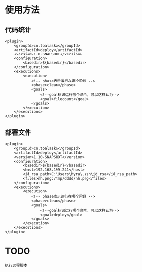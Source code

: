  # 使用方法
 
## 代码统计 
    
    <plugin>
        <groupId>cn.toalaska</groupId>
        <artifactId>deploy</artifactId>
        <version>1.0-SNAPSHOT</version>
        <configuration>
            <basedir>${basedir}</basedir>
        </configuration>
        <executions>
            <execution>
                <!-- phase表示运行在哪个阶段 -->
                <phase>clean</phase>
                <goals>
                    <!--goal标识运行哪个命令，可以这样认为-->
                    <goal>filecount</goal>
                </goals>
            </execution>
        </executions>
    </plugin>


## 部署文件
    
    <plugin>
        <groupId>cn.toalaska</groupId>
        <artifactId>deploy</artifactId>
        <version>1.10-SNAPSHOT</version>
        <configuration>
            <basedir>${basedir}</basedir>
            <host>192.168.199.241</host>
            <id_rsa_path>C:\Users\Myra\.ssh\id_rsa</id_rsa_path>
            <files>nh.png:/tmp/dddd/nh.png</files>
        </configuration>
        <executions>
            <execution>
                <!-- phase表示运行在哪个阶段 -->
                <phase>clean</phase>
                <goals>
                    <!--goal标识运行哪个命令，可以这样认为-->
                    <goal>deploy</goal>
                </goals>
            </execution>
        </executions>
    </plugin>

# TODO
    执行远程脚本

